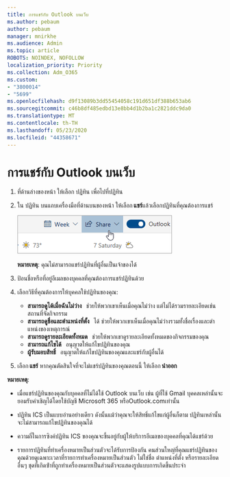```yaml
---
title: การแชร์กับ Outlook บนเว็บ
ms.author: pebaum
author: pebaum
manager: mnirkhe
ms.audience: Admin
ms.topic: article
ROBOTS: NOINDEX, NOFOLLOW
localization_priority: Priority
ms.collection: Adm_O365
ms.custom:
- "3800014"
- "5699"
ms.openlocfilehash: d9f13089b3dd55454058c191d651df388b653ab6
ms.sourcegitcommit: c46b8df485edbd13e8bb4d1b2ba1c2821ddc9da0
ms.translationtype: MT
ms.contentlocale: th-TH
ms.lasthandoff: 05/23/2020
ms.locfileid: "44358671"
---
```

# <a name="sharing-with-outlook-on-the-web"></a>การแชร์กับ Outlook บนเว็บ

1. ที่ด้านล่างของหน้า ให้เลือก ปฏิทิน เพื่อไปที่ปฏิทิน

2. ใน ปฏิทิน บนแถบเครื่องมือที่ด้านบนของหน้า ให้เลือก **แชร์**แล้วเลือกปฏิทินที่คุณต้องการแชร์ 

    ![แชร์ปฏิทิน](media/share-calendar.png)

    **หมายเหตุ**: คุณไม่สามารถแชร์ปฏิทินที่ผู้อื่นเป็นเจ้าของได้

3. ป้อนชื่อหรือที่อยู่อีเมลของบุคคลที่คุณต้องการแชร์ปฏิทินด้วย

4. เลือกวิธีที่คุณต้องการให้บุคคลใช้ปฏิทินของคุณ: 
    - **สามารถดูได้เมื่อฉันไม่ว่าง**   ช่วยให้พวกเขาเห็นเมื่อคุณไม่ว่าง แต่ไม่ได้รวมรายละเอียดเช่นสถานที่จัดกิจกรรม 
    - **สามารถดูชื่อและตําแหน่งที่ตั้ง**   ได้ ช่วยให้พวกเขาเห็นเมื่อคุณไม่ว่างรวมทั้งชื่อเรื่องและตําแหน่งของเหตุการณ์ 
    - **สามารถดูรายละเอียดทั้งหมด**   ช่วยให้พวกเขาดูรายละเอียดทั้งหมดของกิจกรรมของคุณ 
    - **สามารถแก้ไขได้**   อนุญาตให้แก้ไขปฏิทินของคุณ 
    - **ผู้รับมอบสิทธิ์**   อนุญาตให้แก้ไขปฏิทินของคุณและแชร์กับผู้อื่นได้

5. เลือก **แชร์** หากคุณตัดสินใจที่จะไม่แชร์ปฏิทินของคุณตอนนี้ ให้เลือก **นําออก** 

**หมายเหตุ**:  

- เมื่อแชร์ปฏิทินของคุณกับบุคคลที่ไม่ได้ใช้ Outlook บนเว็บ เช่น ผู้ที่ใช้ Gmail บุคคลเหล่านั้นจะยอมรับคําเชิญได้โดยใช้บัญชี Microsoft 365 หรือOutlook.comเท่านั้น 

- ปฏิทิน ICS เป็นแบบอ่านอย่างเดียว ดังนั้นแม้ว่าคุณจะให้สิทธิ์แก้ไขแก่ผู้อื่นก็ตาม ปฏิทินเหล่านั้นจะไม่สามารถแก้ไขปฏิทินของคุณได้ 

- ความถี่ในการซิงค์ปฏิทิน ICS ของคุณจะขึ้นอยู่กับผู้ให้บริการอีเมลของบุคคลที่คุณได้แชร์ด้วย 

- รายการปฏิทินที่ทําเครื่องหมายเป็นส่วนตัวจะได้รับการป้องกัน คนส่วนใหญ่ที่คุณแชร์ปฏิทินของคุณด้วยดูเฉพาะเวลาที่รายการทําเครื่องหมายเป็นส่วนตัว ไม่ใช่ชื่อ ตําแหน่งที่ตั้ง หรือรายละเอียดอื่นๆ ชุดที่เกิดซ้ําที่ถูกทําเครื่องหมายเป็นส่วนตัวจะแสดงรูปแบบการเกิดขึ้นประจํา
